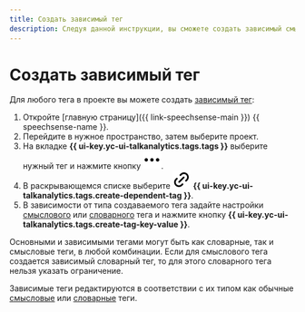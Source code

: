 ```yaml
---
title: Создать зависимый тег
description: Следуя данной инструкции, вы сможете создать зависимый смысловой или словарный тег проекта.
---
```


# Создать зависимый тег

Для любого тега в проекте вы можете создать [зависимый тег](../../../concepts/tags.md#dependent-tags):

1. Откройте [главную страницу]({{ link-speechsense-main }}) {{ speechsense-name }}.
1. Перейдите в нужное пространство, затем выберите проект.
1. На вкладке **{{ ui-key.yc-ui-talkanalytics.tags.tags }}** выберите нужный тег и нажмите кнопку ![icon](../../../../_assets/console-icons/ellipsis.svg).
1. В раскрывающемся списке выберите ![icon](../../../../_assets/console-icons/link.svg) **{{ ui-key.yc-ui-talkanalytics.tags.create-dependent-tag }}**.
1. В зависимости от типа создаваемого тега задайте настройки [смыслового](create-sense-tag.md#new-tag) или [словарного](create-dictionary-tag.md#new-tag) тега и нажмите кнопку **{{ ui-key.yc-ui-talkanalytics.tags.create-tag-key-value }}**.

Основными и зависимыми тегами могут быть как словарные, так и смысловые теги, в любой комбинации. Если для смыслового тега создается зависимый словарный тег, то для этого словарного тега нельзя указать ограничение.

Зависимые теги редактируются в соответствии с их типом как обычные [смысловые](change-sense-tag.md) или [словарные](change-dictionary-tag.md) теги.
